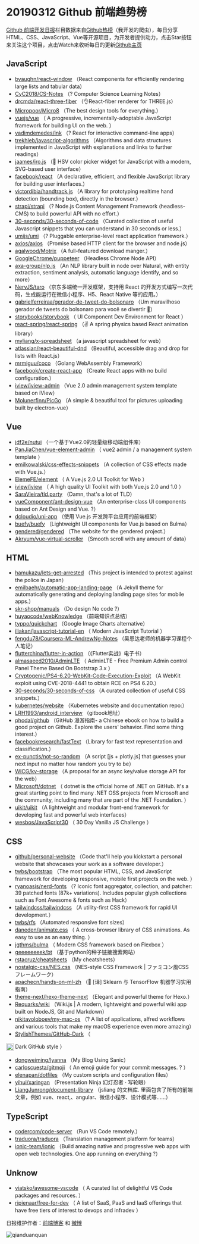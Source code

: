 # 20190312 Github 前端趋势榜

[Github 前端开发日报](http://caibaojian.com/c/news)栏目数据来自[Github热榜](http://news.caibaojian.com/)（我开发的爬虫），每日分享HTML、CSS、JavaScript、Vue等开源项目，为开发者提供动力，点击Star按钮来关注这个项目，点击Watch来收听每日的更新[Github主页](https://github.com/kujian/githubTrending)
## JavaScript

* [bvaughn/react-window](https://github.com/bvaughn/react-window) （React components for efficiently rendering large lists and tabular data）
* [CyC2018/CS-Notes](https://github.com/CyC2018/CS-Notes) （? Computer Science Learning Notes）
* [drcmda/react-three-fiber](https://github.com/drcmda/react-three-fiber) （&#x1f44c;React-fiber renderer for THREE.js）
* [Micropoor/Micro8](https://github.com/Micropoor/Micro8) （The best design tools for everything.）
* [vuejs/vue](https://github.com/vuejs/vue) （
        A progressive, incrementally-adoptable JavaScript framework for building UI on the web.
      ）
* [vadimdemedes/ink](https://github.com/vadimdemedes/ink) （? React for interactive command-line apps）
* [trekhleb/javascript-algorithms](https://github.com/trekhleb/javascript-algorithms) （Algorithms and data structures implemented in JavaScript with explanations and links to further readings）
* [jaames/iro.js](https://github.com/jaames/iro.js) （&#x1f3a8; HSV color picker widget for JavaScript with a modern, SVG-based user interface）
* [facebook/react](https://github.com/facebook/react) （A declarative, efficient, and flexible JavaScript library for building user interfaces.）
* [victordibia/handtrack.js](https://github.com/victordibia/handtrack.js) （A library for prototyping realtime hand detection (bounding box), directly in the browser.）
* [strapi/strapi](https://github.com/strapi/strapi) （? Node.js Content Management Framework (headless-CMS) to build powerful API with no effort.）
* [30-seconds/30-seconds-of-code](https://github.com/30-seconds/30-seconds-of-code) （Curated collection of useful Javascript snippets that you can understand in 30 seconds or less.）
* [umijs/umi](https://github.com/umijs/umi) （? Pluggable enterprise-level react application framework.）
* [axios/axios](https://github.com/axios/axios) （Promise based HTTP client for the browser and node.js）
* [agalwood/Motrix](https://github.com/agalwood/Motrix) （A full-featured download manger.）
* [GoogleChrome/puppeteer](https://github.com/GoogleChrome/puppeteer) （Headless Chrome Node API）
* [axa-group/nlp.js](https://github.com/axa-group/nlp.js) （An NLP library built in node over Natural, with entity extraction, sentiment analysis, automatic language identify, and so more）
* [NervJS/taro](https://github.com/NervJS/taro) （京东多端统一开发框架，支持用 React 的开发方式编写一次代码，生成能运行在微信小程序、H5、React Native 等的应用。）
* [gabrielferreiraa/gerador-de-tweet-do-bolsonaro](https://github.com/gabrielferreiraa/gerador-de-tweet-do-bolsonaro) （Um maravilhoso gerador de tweets do bolsonaro para você se divertir &#x1f52b;）
* [storybooks/storybook](https://github.com/storybooks/storybook) （
        UI Component Dev Environment for React
      ）
* [react-spring/react-spring](https://github.com/react-spring/react-spring) （✌️ A spring physics based React animation library）
* [myliang/x-spreadsheet](https://github.com/myliang/x-spreadsheet) （a javascript spreadsheet for web）
* [atlassian/react-beautiful-dnd](https://github.com/atlassian/react-beautiful-dnd) （Beautiful, accessible drag and drop for lists with React.js）
* [mrmiguu/coco](https://github.com/mrmiguu/coco) （Golang WebAssembly Framework）
* [facebook/create-react-app](https://github.com/facebook/create-react-app) （Create React apps with no build configuration.）
* [iview/iview-admin](https://github.com/iview/iview-admin) （Vue 2.0 admin management system template based on iView）
* [Molunerfinn/PicGo](https://github.com/Molunerfinn/PicGo) （A simple &amp; beautiful tool for pictures uploading built by electron-vue）

## Vue

* [jdf2e/nutui](https://github.com/jdf2e/nutui) （一个基于Vue2.0的轻量级移动端组件库）
* [PanJiaChen/vue-element-admin](https://github.com/PanJiaChen/vue-element-admin) （
        vue2 admin / a management system template
      ）
* [emilkowalski/css-effects-snippets](https://github.com/emilkowalski/css-effects-snippets) （A collection of CSS effects made with Vue.js.）
* [ElemeFE/element](https://github.com/ElemeFE/element) （
        A Vue.js 2.0 UI Toolkit for Web
      ）
* [iview/iview](https://github.com/iview/iview) （
        A high quality UI Toolkit with both Vue.js 2.0 and 1.0
      ）
* [SaraVieira/tld.party](https://github.com/SaraVieira/tld.party) （Damn, that's a lot of TLD）
* [vueComponent/ant-design-vue](https://github.com/vueComponent/ant-design-vue) （An enterprise-class UI components based on Ant Design and Vue. ?）
* [dcloudio/uni-app](https://github.com/dcloudio/uni-app) （使用 Vue.js 开发跨平台应用的前端框架）
* [buefy/buefy](https://github.com/buefy/buefy) （Lightweight UI components for Vue.js based on Bulma）
* [gendered/gendered](https://github.com/gendered/gendered) （The website for the gendered project.）
* [Akryum/vue-virtual-scroller](https://github.com/Akryum/vue-virtual-scroller) （Smooth scroll with any amount of data）

## HTML

* [hamukazu/lets-get-arrested](https://github.com/hamukazu/lets-get-arrested) （This project is intended to protest against the police in Japan）
* [emilbaehr/automatic-app-landing-page](https://github.com/emilbaehr/automatic-app-landing-page) （A Jekyll theme for automatically generating and deploying landing page sites for mobile apps.）
* [skr-shop/manuals](https://github.com/skr-shop/manuals) （Do design No code ?）
* [huyaocode/webKnowledge](https://github.com/huyaocode/webKnowledge) （前端知识点总结）
* [typpo/quickchart](https://github.com/typpo/quickchart) （Google Image Charts alternative）
* [iliakan/javascript-tutorial-en](https://github.com/iliakan/javascript-tutorial-en) （
        Modern JavaScript Tutorial 
      ）
* [fengdu78/Coursera-ML-AndrewNg-Notes](https://github.com/fengdu78/Coursera-ML-AndrewNg-Notes) （吴恩达老师的机器学习课程个人笔记）
* [flutterchina/flutter-in-action](https://github.com/flutterchina/flutter-in-action) （《Flutter实战》电子书）
* [almasaeed2010/AdminLTE](https://github.com/almasaeed2010/AdminLTE) （
        AdminLTE - Free Premium Admin control Panel Theme Based On Bootstrap 3.x
      ）
* [Cryptogenic/PS4-6.20-WebKit-Code-Execution-Exploit](https://github.com/Cryptogenic/PS4-6.20-WebKit-Code-Execution-Exploit) （A WebKit exploit using CVE-2018-4441 to obtain RCE on PS4 6.20.）
* [30-seconds/30-seconds-of-css](https://github.com/30-seconds/30-seconds-of-css) （A curated collection of useful CSS snippets.）
* [kubernetes/website](https://github.com/kubernetes/website) （Kubernetes website and documentation repo:）
* [LRH1993/android_interview](https://github.com/LRH1993/android_interview) （gitbook地址）
* [phodal/github](https://github.com/phodal/github) （GitHub 漫游指南- a Chinese ebook on how to build a good project on Github. Explore the users' behavior. Find some thing interest.）
* [facebookresearch/fastText](https://github.com/facebookresearch/fastText) （Library for fast text representation and classification.）
* [ex-punctis/not-so-random](https://github.com/ex-punctis/not-so-random) （A script [js + plotly.js] that guesses your next input no matter how random you try to be）
* [WICG/kv-storage](https://github.com/WICG/kv-storage) （A proposal for an async key/value storage API for the web）
* [Microsoft/dotnet](https://github.com/Microsoft/dotnet) （
        dotnet is the official home of .NET on GitHub. It's a great starting point to find many .NET OSS projects from Microsoft and the community, including many that are part of the .NET Foundation.
      ）
* [uikit/uikit](https://github.com/uikit/uikit) （A lightweight and modular front-end framework for developing fast and powerful web interfaces）
* [wesbos/JavaScript30](https://github.com/wesbos/JavaScript30) （
        30 Day Vanilla JS Challenge
      ）

## CSS

* [github/personal-website](https://github.com/github/personal-website) （Code that'll help you kickstart a personal website that showcases your work as a software developer.）
* [twbs/bootstrap](https://github.com/twbs/bootstrap) （The most popular HTML, CSS, and JavaScript framework for developing responsive, mobile first projects on the web.
      ）
* [ryanoasis/nerd-fonts](https://github.com/ryanoasis/nerd-fonts) （? Iconic font aggregator, collection, and patcher: 39 patched fonts (87k+ variations). Includes popular glyph collections such as Font Awesome &amp; fonts such as Hack）
* [tailwindcss/tailwindcss](https://github.com/tailwindcss/tailwindcss) （A utility-first CSS framework for rapid UI development.）
* [twbs/rfs](https://github.com/twbs/rfs) （Automated responsive font sizes）
* [daneden/animate.css](https://github.com/daneden/animate.css) （
        A cross-browser library of CSS animations. As easy to use as an easy thing.
      ）
* [jgthms/bulma](https://github.com/jgthms/bulma) （
        Modern CSS framework based on Flexbox
      ）
* [geeeeeeeek/bt](https://github.com/geeeeeeeek/bt) （基于python的种子链接搜索网站）
* [rstacruz/cheatsheets](https://github.com/rstacruz/cheatsheets) （My cheatsheets）
* [nostalgic-css/NES.css](https://github.com/nostalgic-css/NES.css) （NES-style CSS Framework | ファミコン風CSSフレームワーク）
* [apachecn/hands-on-ml-zh](https://github.com/apachecn/hands-on-ml-zh) （&#x1f4d6; [译] Sklearn 与 TensorFlow 机器学习实用指南）
* [theme-next/hexo-theme-next](https://github.com/theme-next/hexo-theme-next) （Elegant and powerful theme for Hexo.）
* [Requarks/wiki](https://github.com/Requarks/wiki) （Wiki.js | A modern, lightweight and powerful wiki app built on NodeJS, Git and Markdown）
* [nikitavoloboev/my-mac-os](https://github.com/nikitavoloboev/my-mac-os) （? A list of applications, alfred workflows and various tools that make my macOS experience even more amazing）
* [StylishThemes/GitHub-Dark](https://github.com/StylishThemes/GitHub-Dark) （
        
<img class="emoji" title=":octocat:" alt=":octocat:" src="https://assets-cdn.github.com/images/icons/emoji/octocat.png" height="20" width="20" align="absmiddle"> Dark GitHub style
      ）
* [dongweiming/lyanna](https://github.com/dongweiming/lyanna) （My Blog Using Sanic）
* [carloscuesta/gitmoji](https://github.com/carloscuesta/gitmoji) （
        An emoji guide for your commit messages. ? 
      ）
* [elenapan/dotfiles](https://github.com/elenapan/dotfiles) （My custom scripts and configuration files）
* [yihui/xaringan](https://github.com/yihui/xaringan) （Presentation Ninja 幻灯忍者 · 写轮眼）
* [LiangJunrong/document-library](https://github.com/LiangJunrong/document-library) （jsliang 的文档库. 里面包含了所有的前端文章，例如 vue、react,、angular、微信小程序、设计模式等……）

## TypeScript

* [codercom/code-server](https://github.com/codercom/code-server) （Run VS Code remotely.）
* [traduora/traduora](https://github.com/traduora/traduora) （Translation management platform for teams）
* [ionic-team/ionic](https://github.com/ionic-team/ionic) （Build amazing native and progressive web apps with open web technologies. One app running on everything ?）

## Unknow

* [viatsko/awesome-vscode](https://github.com/viatsko/awesome-vscode) （
        A curated list of delightful VS Code packages and resources.
      ）
* [ripienaar/free-for-dev](https://github.com/ripienaar/free-for-dev) （
        A list of SaaS, PaaS and IaaS offerings that have free tiers of interest to devops and infradev
      ）


日报维护作者：[前端博客](http://caibaojian.com/) 和 [微博](http://caibaojian.com/go/weibo)

![qianduanquan](https://user-images.githubusercontent.com/3055447/38468989-651132ac-3b80-11e8-8e6b-15122322a9d7.png)